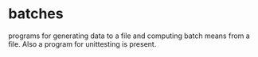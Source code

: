 # batches
programs for generating data to a file and computing batch means from a file. Also a program for unittesting is present.  
